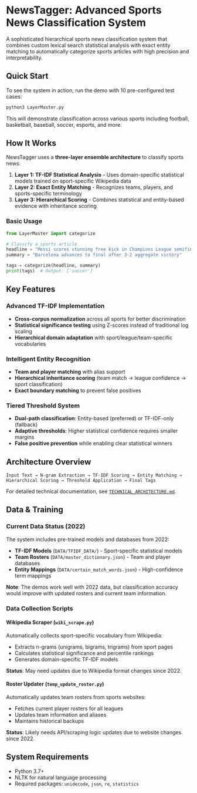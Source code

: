 # NewsTagger: Advanced Sports News Classification System

A sophisticated hierarchical sports news classification system that combines custom lexical search statistical analysis with exact entity matching to automatically categorize sports articles with high precision and interpretability.

## Quick Start

To see the system in action, run the demo with 10 pre-configured test cases:

```bash
python3 LayerMaster.py
```

This will demonstrate classification across various sports including football, basketball, baseball, soccer, esports, and more.

## How It Works

NewsTagger uses a **three-layer ensemble architecture** to classify sports news:

1. **Layer 1: TF-IDF Statistical Analysis** - Uses domain-specific statistical models trained on sport-specific Wikipedia data
2. **Layer 2: Exact Entity Matching** - Recognizes teams, players, and sports-specific terminology
3. **Layer 3: Hierarchical Scoring** - Combines statistical and entity-based evidence with inheritance scoring

### Basic Usage

```python
from LayerMaster import categorize

# Classify a sports article
headline = "Messi scores stunning free kick in Champions League semifinal"
summary = "Barcelona advances to final after 3-2 aggregate victory"

tags = categorize(headline, summary)
print(tags)  # Output: ['soccer']
```

## Key Features

### Advanced TF-IDF Implementation
- **Cross-corpus normalization** across all sports for better discrimination
- **Statistical significance testing** using Z-scores instead of traditional log scaling
- **Hierarchical domain adaptation** with sport/league/team-specific vocabularies

### Intelligent Entity Recognition
- **Team and player matching** with alias support
- **Hierarchical inheritance scoring** (team match → league confidence → sport classification)
- **Exact boundary matching** to prevent false positives

### Tiered Threshold System
- **Dual-path classification**: Entity-based (preferred) or TF-IDF-only (fallback)
- **Adaptive thresholds**: Higher statistical confidence requires smaller margins
- **False positive prevention** while enabling clear statistical winners

## Architecture Overview

```
Input Text → N-gram Extraction → TF-IDF Scoring → Entity Matching → 
Hierarchical Scoring → Threshold Application → Final Tags
```

For detailed technical documentation, see [`TECHNICAL_ARCHITECTURE.md`](TECHNICAL_ARCHITECTURE.md).

## Data & Training

### Current Data Status (2022)
The system includes pre-trained models and databases from 2022:

- **TF-IDF Models** (`DATA/TFIDF_DATA/`) - Sport-specific statistical models
- **Team Rosters** (`DATA/master_dictionary.json`) - Team and player databases
- **Entity Mappings** (`DATA/certain_match_words.json`) - High-confidence term mappings

**Note**: The demos work well with 2022 data, but classification accuracy would improve with updated rosters and current team information.

### Data Collection Scripts

#### Wikipedia Scraper (`wiki_scrape.py`)
Automatically collects sport-specific vocabulary from Wikipedia:
- Extracts n-grams (unigrams, bigrams, trigrams) from sport pages
- Calculates statistical significance and percentile rankings
- Generates domain-specific TF-IDF models

**Status**: May need updates due to Wikipedia format changes since 2022.

#### Roster Updater (`temp_update_roster.py`) 
Automatically updates team rosters from sports websites:
- Fetches current player rosters for all leagues
- Updates team information and aliases
- Maintains historical backups

**Status**: Likely needs API/scraping logic updates due to website changes since 2022.

## System Requirements

- Python 3.7+
- NLTK for natural language processing
- Required packages: `unidecode`, `json`, `re`, `statistics`
